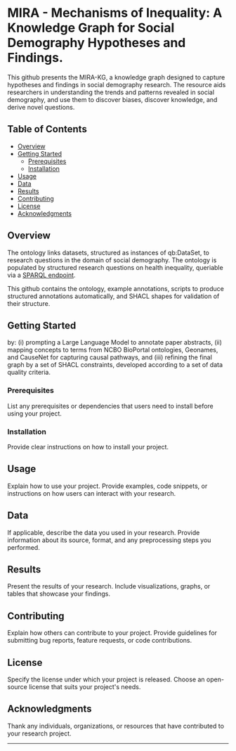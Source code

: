 # MIRA - Mechanisms of Inequality: A Knowledge Graph for Social Demography Hypotheses and Findings.

This github presents the MIRA-KG, a knowledge graph designed to capture hypotheses and findings in social demography research. The resource aids researchers in understanding the trends and patterns revealed in social demography, and use them to discover biases, discover knowledge, and derive novel questions.

## Table of Contents
- [Overview](#overview)
- [Getting Started](#getting-started)
  - [Prerequisites](#prerequisites)
  - [Installation](#installation)
- [Usage](#usage)
- [Data](#data)
- [Results](#results)
- [Contributing](#contributing)
- [License](#license)
- [Acknowledgments](#acknowledgments)

## Overview

The ontology links datasets, structured as instances of qb:DataSet, to research questions in the domain of social demography. The ontology is populated by structured research questions on health inequality, queriable via a [SPARQL endpoint](
https://api.druid.datalegend.net/datasets/lisestork/MIRA-KG/services/MIRA-KG/sparql).

This github contains the ontology, example annotations, scripts to produce structured annotations automatically, and SHACL shapes for validation of their structure.

## Getting Started

by: (i) prompting a Large Language Model to annotate paper abstracts, (ii) mapping concepts to terms from NCBO BioPortal ontologies, Geonames, and CauseNet for capturing causal pathways, and (iii) refining the final graph by a set of SHACL constraints, developed according to a set of data quality criteria.

### Prerequisites

List any prerequisites or dependencies that users need to install before using your project.

### Installation

Provide clear instructions on how to install your project.

## Usage

Explain how to use your project. Provide examples, code snippets, or instructions on how users can interact with your research.

## Data

If applicable, describe the data you used in your research. Provide information about its source, format, and any preprocessing steps you performed.

## Results

Present the results of your research. Include visualizations, graphs, or tables that showcase your findings.

## Contributing

Explain how others can contribute to your project. Provide guidelines for submitting bug reports, feature requests, or code contributions.

## License

Specify the license under which your project is released. Choose an open-source license that suits your project's needs.

## Acknowledgments

Thank any individuals, organizations, or resources that have contributed to your research project.

---
